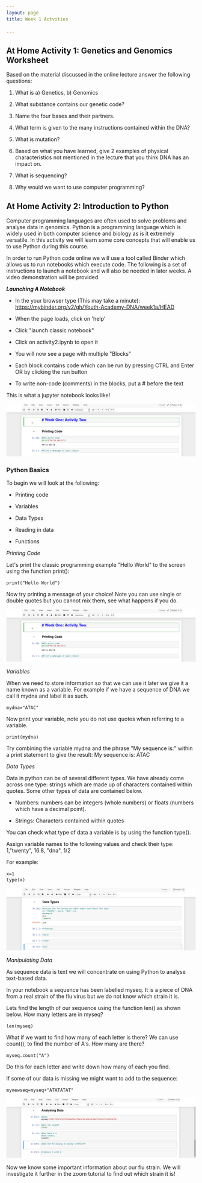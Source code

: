 ```yaml
---
layout: page
title: Week 1 Actvities

---
```

## At Home Activity 1: Genetics and Genomics Worksheet 

Based on the material discussed in the online lecture answer the following questions:

1. What is a) Genetics, b) Genomics

   

   

2. What substance contains our genetic code?

   

3. Name the four bases and their partners.

   

4. What term is given to the many instructions contained within the DNA?

   

5. What is mutation?

   

6. Based on what you have learned, give 2 examples of physical characteristics not mentioned in the lecture that you think DNA has an impact on.

   

7. What is sequencing?

   

8. Why would we want to use computer programming?

   

## At Home Activity 2: Introduction to Python

Computer programming languages are often used to solve problems and analyse data in genomics. Python is a programming language which is widely used in both computer science and biology as is it extremely versatile. In this activity we will learn some core concepts that will enable us to use Python during this course.

In order to run Python code online we will use a tool called Binder which allows us to run notebooks which execute code. The following is a set of instructions to launch a notebook and will also be needed in later weeks. A video demonstration will be provided.


***Launching A Notebook***

-   In the your browser type (This may take a minute):
    https://mybinder.org/v2/gh/Youth-Academy-DNA/week1a/HEAD

-   When the page loads, click on 'help'

-   Click \"launch classic notebook\"

-   Click on activity2.ipynb to open it

-   You will now see a page with multiple \"Blocks\"

-   Each block contains code which can be run by pressing CTRL and Enter
    OR by clicking the run button

-   To write non-code (comments) in the blocks, put a \# before the text

This is what a jupyter notebook looks like!

![](images/printingcode.png)



### Python Basics 

To begin we will look at the following:

-   Printing code

-   Variables

-   Data Types

-   Reading in data

-   Functions



*Printing Code*

 Let's print the classic programming example \"Hello World\" to the screen using the function print():

```{python}
print("Hello World") 
```

Now try printing a message of your choice! Note you can use single or double quotes but you cannot mix them, see what happens if you do.



![](images/printingcode.png)

*Variables*

When we need to store information so that we can use it later we give it a name known as a variable. For example if we have a sequence of DNA we call it mydna and label it as such.

```{python}
mydna="ATAC"
```



Now print your variable, note you do not use quotes when referring to a variable.

```{python}
print(mydna)
```


Try combining the variable mydna and the phrase \"My sequence is:" within a print statement to give the result: My sequence is: ATAC

*Data Types*

Data in python can be of several different types. We have already come across one type: strings which are made up of characters contained within quotes. Some other types of data are contained below.

-   Numbers: numbers can be integers (whole numbers) or floats (numbers
    which have a decimal point).

-   Strings: Characters contained within quotes

You can check what type of data a variable is by using the function type().

Assign variable names to the following values and check their type:
1,\"twenty\", 16.8, \"dna\", 1/2

For example:

```{python}
x=1
type(x)
```



![](images/datatypes.png)



*Manipulating Data*

As sequence data is text we will concentrate on using Python to analyse text-based data.

In your notebook a sequence has been labelled myseq. It is a piece of DNA from a real strain of the flu virus but we do not know which strain it is. 

Lets find the length of our sequence using the function len() as shown below. How many letters are in myseq?

```{python}
len(myseq)
```



What if we want to find how many of each letter is there?
We can use count(), to find the number of A's. How many are there?

```{python}
myseq.count("A")
```


Do this for each letter and write down how many of each you find.

If some of our data is missing we might want to add to the sequence:

```{python}
mynewseq=myseq+"ATATATAT"
```


![](images/analysingdata1.png)


Now we know some important information about our flu strain. We will investigate it further in the zoom tutorial to find out which strain it is! 




